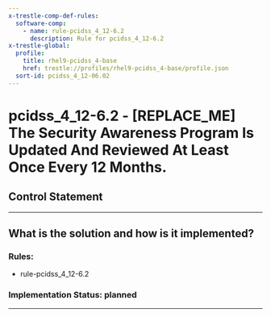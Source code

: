 ```yaml
---
x-trestle-comp-def-rules:
  software-comp:
    - name: rule-pcidss_4_12-6.2
      description: Rule for pcidss_4_12-6.2
x-trestle-global:
  profile:
    title: rhel9-pcidss_4-base
    href: trestle://profiles/rhel9-pcidss_4-base/profile.json
  sort-id: pcidss_4_12-06.02
---
```


# pcidss_4_12-6.2 - \[REPLACE_ME\] The Security Awareness Program Is Updated And Reviewed At Least Once Every 12 Months.

## Control Statement

______________________________________________________________________

## What is the solution and how is it implemented?

<!-- For implementation status enter one of: implemented, partial, planned, alternative, not-applicable -->

<!-- Note that the list of rules under ### Rules: is read-only and changes will not be captured after assembly to JSON -->

<!-- Add control implementation description here for control: pcidss_4_12-6.2 -->

### Rules:

  - rule-pcidss_4_12-6.2

### Implementation Status: planned

______________________________________________________________________
